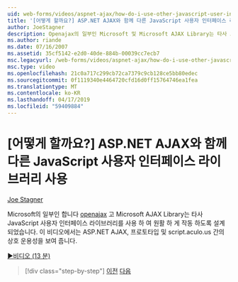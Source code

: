```yaml
---
uid: web-forms/videos/aspnet-ajax/how-do-i-use-other-javascript-user-interface-libraries-with-aspnet-ajax
title: '[어떻게 할까요?] ASP.NET AJAX와 함께 다른 JavaScript 사용자 인터페이스 라이브러리 사용 | Microsoft 문서'
author: JoeStagner
description: Openajax의 일부인 Microsoft 및 Microsoft AJAX Library는 타사 JavaScript 사용자 인터페이스 라이브러리를 사용 하 여 원활 하 게 작동 하도록 설계 되었습니다...
ms.author: riande
ms.date: 07/16/2007
ms.assetid: 35cf5142-e2d0-40de-884b-00039cc7ecb7
msc.legacyurl: /web-forms/videos/aspnet-ajax/how-do-i-use-other-javascript-user-interface-libraries-with-aspnet-ajax
msc.type: video
ms.openlocfilehash: 21c0a717c299cb72ca7379c9cb128ce5bb80edec
ms.sourcegitcommit: 0f1119340e4464720cfd16d0ff15764746ea1fea
ms.translationtype: MT
ms.contentlocale: ko-KR
ms.lasthandoff: 04/17/2019
ms.locfileid: "59409884"
---
```

# <a name="how-do-i-use-other-javascript-user-interface-libraries-with-aspnet-ajax"></a>[어떻게 할까요?] ASP.NET AJAX와 함께 다른 JavaScript 사용자 인터페이스 라이브러리 사용

[Joe Stagner](https://github.com/JoeStagner)

Microsoft의 일부인 합니다 [openajax](http://www.openajax.org/) 고 Microsoft AJAX Library는 타사 JavaScript 사용자 인터페이스 라이브러리를 사용 하 여 원활 하 게 작동 하도록 설계 되었습니다. 이 비디오에서는 ASP.NET AJAX, 프로토타입 및 script.aculo.us 간의 상호 운용성을 보여 줍니다.

[&#9654;비디오 (13 분)](https://channel9.msdn.com/Blogs/ASP-NET-Site-Videos/how-do-i-use-other-javascript-user-interface-libraries-with-aspnet-ajax)

> [!div class="step-by-step"]
> [이전](how-do-i-choose-between-methods-of-ajax-page-updates.md)
> [다음](how-do-i-use-the-aspnet-ajax-profile-services.md)
